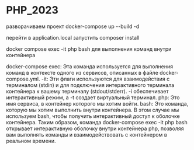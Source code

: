 # PHP_2023

разворачиваем проект docker-compose up --build -d

перейти в application.local запустить composer install

docker compose exec -it php bash   для выполнения команд внутри контейнера

docker-compose exec: Эта команда используется для выполнения команд в контексте одного из сервисов, описанных в файле docker-compose.yml.
-it: Эти флаги используются для взаимодействия с терминалом (stdin) и для подключения интерактивного терминала контейнера к вашему терминалу (stdout/stderr). -i обеспечивает интерактивный режим, а -t создает виртуальный терминал.
php: Это имя сервиса, в контейнер которого мы хотим войти.
bash: Это команда, которую мы хотим выполнить внутри контейнера. В этом случае мы используем bash, чтобы получить интерактивный доступ к оболочке контейнера.
Таким образом, команда docker-compose exec -it php bash открывает интерактивную оболочку внутри контейнера php, позволяя вам выполнять команды и взаимодействовать с контейнером в реальном времени.